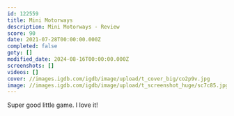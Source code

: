 ```yaml
---
id: 122559
title: Mini Motorways
description: Mini Motorways - Review
score: 90
date: 2021-07-28T00:00:00.000Z
completed: false
goty: []
modified_date: 2024-08-16T00:00:00.000Z
screenshots: []
videos: []
cover: //images.igdb.com/igdb/image/upload/t_cover_big/co2p9v.jpg
image: //images.igdb.com/igdb/image/upload/t_screenshot_huge/sc7c85.jpg
---
```

Super good little game. I love it!